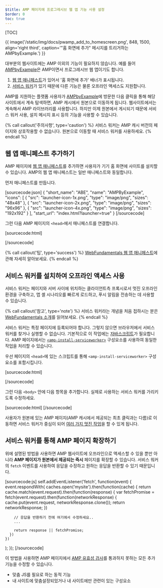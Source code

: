 ```yaml
---
$title: AMP 페이지에 프로그레시브 웹 앱 기능 사용 설정
$order: 0
toc: true
---
```


[TOC]

{{ image('/static/img/docs/pwamp_add_to_homescreen.png', 848, 1500, align='right third', caption='"홈 화면에 추가" 메시지를 트리거하는 AMPbyExample.') }}

대부분의 웹사이트에는 AMP 이외의 기능이 필요하지 않습니다. 예를 들어 [AMPbyExample](http://ampbyexample.com/)은 AMP이면서 프로그레시브 웹 앱이기도 합니다.

1. [웹 앱 매니페스트](https://developers.google.com/web/fundamentals/engage-and-retain/web-app-manifest/)가 있어서 '홈 화면에 추가' 배너가 표시됩니다.
1. [서비스 워커](https://developers.google.com/web/fundamentals/getting-started/primers/service-workers)가 있기 때문에 다른 기능은 물론 오프라인 액세스도 지원합니다.

AMP를 지원하는 플랫폼 사용자가 [AMPbyExample](http://ampbyexample.com/)에 방문한 다음 클릭을 통해 해당 사이트에서 계속 탐색하면, AMP 캐시에서 원본으로 이동하게 됩니다. 웹사이트에서는 계속해서 AMP 라이브러리를 사용합니다. 하지만 이제 원본에서 게시되기 때문에 서비스 워커 사용, 설치 메시지 표시 등의 기능을 사용할 수 있습니다.

{% call callout('주의사항', type='caution') %}
서비스 워커는 AMP 캐시 버전의 페이지와 상호작용할 수 없습니다. 원본으로 이동할 때 서비스 워커를 사용하세요.
{% endcall %}

## 웹 앱 매니페스트 추가하기

AMP 페이지에 [웹 앱 매니페스트](https://developers.google.com/web/fundamentals/engage-and-retain/web-app-manifest/)를 추가하면 사용자가 기기 홈 화면에 사이트를 설치할 수 있습니다. AMP의 웹 앱 매니페스트는 일반 매니페스트와 동일합니다.

먼저 매니페스트를 만듭니다.

[sourcecode:json]
{
  "short_name": "ABE",
  "name": "AMPByExample",
  "icons": [
    {
      "src": "launcher-icon-1x.png",
      "type": "image/png",
      "sizes": "48x48"
    },
    {
      "src": "launcher-icon-2x.png",
      "type": "image/png",
      "sizes": "96x96"
    },
    {
      "src": "launcher-icon-4x.png",
      "type": "image/png",
      "sizes": "192x192"
    }
  ],
  "start_url": "index.html?launcher=true"
}
[/sourcecode]

그런 다음 AMP 페이지의 `<head>`에서 매니페스트를 연결합니다.

[sourcecode:html]
<link rel="manifest" href="/manifest.json">
[/sourcecode]

{% call callout('팁', type='success') %}
[WebFundamentals 웹 앱 매니페스트](https://developers.google.com/web/fundamentals/engage-and-retain/web-app-manifest/)에 관해 자세히 알아보세요.
{% endcall %}

## 서비스 워커를 설치하여 오프라인 액세스 사용

서비스 워커는 페이지와 서버 사이에 위치하는 클라이언트측 프록시로서 멋진 오프라인 환경을 구축하고, 앱 셸 시나리오를 빠르게 로드하고, 푸시 알림을 전송하는 데 사용할 수 있습니다.

{% call callout('참고', type='note') %}
서비스 워커라는 개념을 처음 접하시는 분은 [WebFundamentals 소개](https://developers.google.com/web/fundamentals/getting-started/primers/service-workers)를 읽어보세요.
{% endcall %}

서비스 워커는 특정 페이지에 등록되어야 합니다. 그렇지 않으면 브라우저에서 서비스 워커를 찾거나 실행할 수 없습니다. 기본적으로 이 작업에는 [자바스크립트](https://developers.google.com/web/fundamentals/instant-and-offline/service-worker/registration)가 필요합니다. AMP 페이지에서는 [`<amp-install-serviceworker>`](/ko/docs/reference/components/amp-install-serviceworker) 구성요소를 사용하여 동일한 작업을 처리할 수 있습니다.

우선 페이지의 `<head>`에 있는 스크립트를 통해 `<amp-install-serviceworker>` 구성요소를 포함시킵니다.

[sourcecode:html]
<script async custom-element="amp-install-serviceworker"
  src="https://cdn.ampproject.org/v0/amp-install-serviceworker-0.1.js"></script>
[/sourcecode]

그런 다음 `<body>` 안에 다음 항목을 추가합니다. 실제로 사용하는 서비스 워커를 가리키도록 수정하세요.

[sourcecode:html]
<amp-install-serviceworker
      src="https://www.your-domain.com/serviceworker.js"
      layout="nodisplay">
</amp-install-serviceworker>
[/sourcecode]

사용자가 원본에 있는 AMP 페이지(AMP 캐시에서 제공되는 최초 클릭과는 다름)로 이동하면 서비스 워커가 중심이 되어 [여러 가지 멋진 작업](https://developers.google.com/web/fundamentals/instant-and-offline/offline-ux)을 할 수 있게 됩니다.

## 서비스 워커를 통해 AMP 페이지 확장하기

위에 설명된 방법을 사용하면 AMP 웹사이트에 오프라인으로 액세스할 수 있을 뿐만 아니라 **AMP 페이지가 원본에서 제공되는 즉시** 페이지를 확장할 수 있습니다. 서비스 워커의 `fetch` 이벤트를 사용하여 응답을 수정하고 원하는 응답을 반환할 수 있기 때문입니다.

[sourcecode:js]
self.addEventListener('fetch', function(event) {
  event.respondWith(
    caches.open('mysite').then(function(cache) {
      return cache.match(event.request).then(function(response) {
        var fetchPromise = fetch(event.request).then(function(networkResponse) {
          cache.put(event.request, networkResponse.clone());
          return networkResponse;
        })

        // 응답을 반환하기 전에 여기에서 수정하세요..
        ...

        return response || fetchPromise;
      })
    })
  );
});
[/sourcecode]

이 방법을 사용하면 AMP 페이지에서
[AMP 유효성 검사](/ko/docs/guides/validate.html)를 통과하지 못하는 모든 추가 기능을 수정할 수 있습니다.

* 맞춤 JS를 필요로 하는 동적 기능
* 내 사이트에 맞춤설정되었거나 내 사이트에만 관련이 있는 구성요소
 
 
